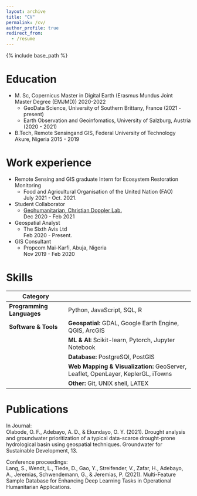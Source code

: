 ```yaml
---
layout: archive
title: "CV"
permalink: /cv/
author_profile: true
redirect_from:
  - /resume
---
```


{% include base_path %}

Education
======

* M. Sc, Copernicus Master in Digital Earth (Erasmus Mundus Joint Master Degree (EMJMD)) 2020-2022
  * GeoData Science, University of Southern Brittany, France (2021 - present)
  * Earth Observation and Geoinfomatics, University of Salzburg, Austria (2020 - 2021)
* B.Tech, Remote Sensingand GIS, Federal University of Technology Akure, Nigeria 2015 - 2019

Work experience
======

* Remote Sensing and GIS graduate Intern for Ecosystem Restoration Monitoring
  * Food and Agricultural Organisation of the United Nation (FAO)  
    July 2021 - Oct. 2021.
* Student Collaborator
  * [Geohumanitarian, Christian Doppler Lab.](https://geohum.zgis.at/)  
    Dec 2020 - Feb 2021
* Geospatial Analyst
  * The Sixth Avis Ltd  
    Feb 2020 - Present.
* GIS Consultant
  * Propcom Mai-Karfi, Abuja, Nigeria  
    Nov 2019 - Feb 2020

Skills
======

| Category | |
| --------------------- | ------------------------ |
| **Programming Languages** | Python, JavaScript, SQL, R |
| **Software & Tools**      | **Geospatial:** GDAL, Google Earth Engine, QGIS, ArcGIS |
|                       | **ML & AI:** Scikit-learn, Pytorch, Jupyter Notebook |
|                       | **Database:** PostgreSQl, PostGIS |
|                       | **Web Mapping & Visualization:** GeoServer, Leaflet, OpenLayer, KeplerGL, iTowns |
|                       | **Other:** Git, UNIX shell, LATEX |

Publications
======

In Journal:  
Olabode, O. F., Adebayo, A. D., & Ekundayo, O. Y. (2021). Drought analysis and groundwater prioritization of a typical data-scarce drought-prone hydrological basin using geospatial techniques. Groundwater for Sustainable Development, 13.

Conference proceedings:  
Lang, S., Wendt, L., Tiede, D., Gao, Y., Streifender, V., Zafar, H., Adebayo, A., Jeremias, Schwendemann, G., & Jeremias, P. (2021). Multi-Feature Sample Database for Enhancing Deep Learning Tasks in Operational Humanitarian Applications.  

<!-- * ML 
  * Sub-skill 2.1
  * Sub-skill 2.2
  * Sub-skill 2.3
* Skill 3
######Important#####
If the embedded PDF below does not load, you can <u><a href="https://stuartgeiger.com/geiger-cv.pdf">download it here.</a></u>
<br/>

Publications
======
  <ul>{% for post in site.publications %}
    {% include archive-single-cv.html %}
  {% endfor %}</ul>
  
Talks 
======
  <ul>{% for post in site.talks %}
    {% include archive-single-talk-cv.html %}
  {% endfor %}</ul>
  
Teaching
======
  <ul>{% for post in site.teaching %}
    {% include archive-single-cv.html %}
  {% endfor %}</ul>
  
Service and leadership
======
* Currently signed in to 43 different slack teams -->
